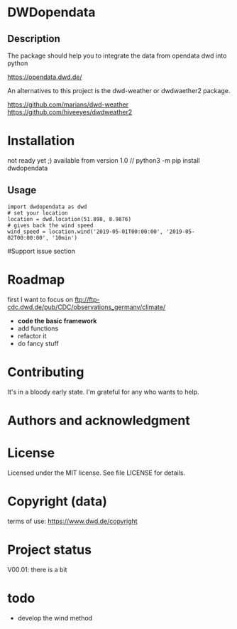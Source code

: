 # DWDopendata

## Description
The package should help you to integrate the data from opendata dwd into python

https://opendata.dwd.de/

An alternatives to this project is the dwd-weather or dwdwaether2 package.

https://github.com/marians/dwd-weather
https://github.com/hiveeyes/dwdweather2

# Installation
not ready yet ;) available from version 1.0
// python3 -m pip install dwdopendata


## Usage
```
import dwdopendata as dwd
# set your location
location = dwd.location(51.898, 8.9876)
# gives back the wind speed
wind_speed = location.wind('2019-05-01T00:00:00', '2019-05-02T00:00:00', '10min')
```

#Support
issue section


# Roadmap
first I want to focus on ftp://ftp-cdc.dwd.de/pub/CDC/observations_germany/climate/
* **code the basic framework**
* add functions
* refactor it
* do fancy stuff

# Contributing
It's in a bloody early state. I'm grateful for any who wants to help.



# Authors and acknowledgment


# License
Licensed under the MIT license. See file LICENSE for details.

# Copyright (data)
terms of use: https://www.dwd.de/copyright

# Project status
V00.01: there is a bit

# todo
* develop the wind method 
